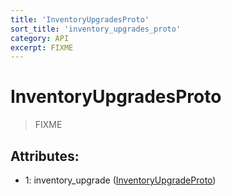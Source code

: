 ```yaml
---
title: 'InventoryUpgradesProto'
sort_title: 'inventory_upgrades_proto'
category: API
excerpt: FIXME
---
```


# InventoryUpgradesProto

> FIXME

## Attributes:

- 1: inventory_upgrade ([InventoryUpgradeProto](../InventoryUpgradeProto/)) 

